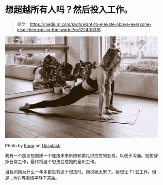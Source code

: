 # 想超越所有人吗？然后投入工作。

> 原文：<https://medium.com/swlh/want-to-elevate-above-everyone-else-then-put-in-the-work-7ec1224003f8>

![](img/5a2c36818a4185fa2d0b85696da68cc1.png)

Photo by [Form](https://unsplash.com/@theformfitness?utm_source=medium&utm_medium=referral) on [Unsplash](https://unsplash.com?utm_source=medium&utm_medium=referral)

我有一个朋友想创建一个连接未来新娘和婚礼供应商的业务，以便于沟通。她想辞掉日常工作，最终将这个想法变成她的全职工作。

当我问她为什么一年多都没有这个想法时，她说她太累了。她想让 T1 去工作，但是…也许等事情平静下来后。